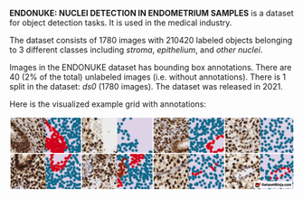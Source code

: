 **ENDONUKE: NUCLEI DETECTION IN ENDOMETRIUM SAMPLES** is a dataset for object detection tasks. It is used in the medical industry.

The dataset consists of 1780 images with 210420 labeled objects belonging to 3 different classes including *stroma*, *epithelium*, and *other nuclei*.

Images in the ENDONUKE dataset has bounding box annotations. There are 40 (2% of the total) unlabeled images (i.e. without annotations). There is 1 split in the dataset: *ds0* (1780 images). The dataset was released in 2021.

Here is the visualized example grid with annotations:

<img src="https://github.com/dataset-ninja/endonuke/raw/main/visualizations/side_annotations_grid.png">

